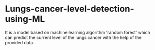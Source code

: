 # Lungs-cancer-level-detection-using-ML

It is a model based on machine learning algorithm 'random forest' which can predict the current level of the lungs cancer with the help of the provided data.  

